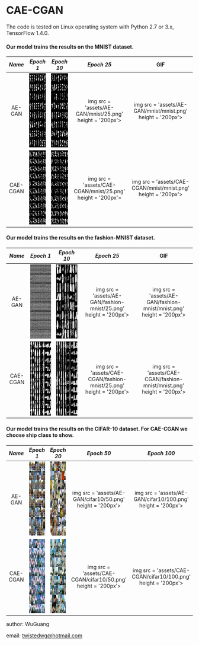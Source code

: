 CAE-CGAN
======================================================

The code is tested on Linux operating system with Python 2.7 or 3.x, TensorFlow 1.4.0.

#### Our model trains the results on the MNIST dataset.
*Name* | *Epoch 1* | *Epoch 10* | *Epoch 25* | GIF |
:---: | :---: | :---: | :---: | :---: |
AE-GAN | <img src = 'assets/AE-GAN/mnist/1.png' height = '200px'> | <img src = 'assets/AE-GAN/mnist/10.png' height = '200px'> | img src = 'assets/AE-GAN/mnist/25.png' height = '200px'> | img src = 'assets/AE-GAN/mnist/mnist.png' height = '200px'>
CAE-CGAN | <img src = 'assets/CAE-CGAN/mnist/1.png' height = '200px'> | <img src = 'assets/CAE-CGAN/mnist/10.png' height = '200px'> | img src = 'assets/CAE-CGAN/mnist/25.png' height = '200px'> | img src = 'assets/CAE-CGAN/mnist/mnist.png' height = '200px'>

#### Our model trains the results on the fashion-MNIST dataset.
*Name* | *Epoch 1* | *Epoch 10* | *Epoch 25* | GIF |
:---: | :---: | :---: | :---: | :---: |
AE-GAN | <img src = 'assets/AE-GAN/fashion-mnist/1.png' height = '200px'> | <img src = 'assets/AE-GAN/fashion-mnist/10.png' height = '200px'> | img src = 'assets/AE-GAN/fashion-mnist/25.png' height = '200px'> | img src = 'assets/AE-GAN/fashion-mnist/mnist.png' height = '200px'>
CAE-CGAN | <img src = 'assets/CAE-CGAN/fashion-mnist/1.png' height = '200px'> | <img src = 'assets/CAE-CGAN/fashion-mnist/10.png' height = '200px'> | img src = 'assets/CAE-CGAN/fashion-mnist/25.png' height = '200px'> | img src = 'assets/CAE-CGAN/fashion-mnist/mnist.png' height = '200px'>

#### Our model trains the results on the CIFAR-10 dataset. For CAE-CGAN we choose ship class to show.
*Name* | *Epoch 1* | *Epoch 20* | *Epoch 50* |  *Epoch 100* |
:---: | :---: | :---: | :---: | :---: |
AE-GAN | <img src = 'assets/AE-GAN/cifar10/1.png' height = '200px'> | <img src = 'assets/AE-GAN/cifar10/20.png' height = '200px'> | img src = 'assets/AE-GAN/cifar10/50.png' height = '200px'> | img src = 'assets/AE-GAN/cifar10/100.png' height = '200px'>
CAE-CGAN | <img src = 'assets/CAE-CGAN/cifar10/1.png' height = '200px'> | <img src = 'assets/CAE-CGAN/cifar10/20.png' height = '200px'> | img src = 'assets/CAE-CGAN/cifar10/50.png' height = '200px'> | img src = 'assets/CAE-CGAN/cifar10/100.png' height = '200px'>


author: WuGuang

email: twistedwg@hotmail.com



